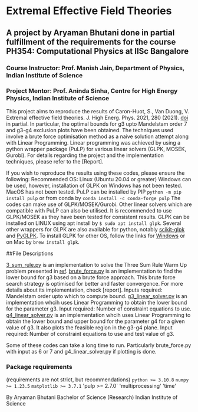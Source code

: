 # Extremal Effective Field Theories
## A project by Aryaman Bhutani done in partial fulfillment of the requirements for the course PH354: Computational Physics at IISc Bangalore

### Course Instructor: Prof. Manish Jain, Department of Physics, Indian Institute of Science
### Project Mentor: Prof. Aninda Sinha, Centre for High Energy Physics, Indian Institute of Science

This project aims to reproduce the results of Caron-Huot, S., Van Duong, V. Extremal effective field theories. J. High Energ. Phys. 2021, 280 (2021). [doi](https://doi.org/10.1007/JHEP05(2021)280) in partial. In particular, the optimal bounds for g3 upto Mandelstam order 7 and g3-g4 exclusion plots have been obtained. The techniques used involve a brute force optimisation method as a naive solution attempt along with Linear Programming. Linear programming was achieved by using a python wrapper package (PuLP) for various linear solvers (GLPK, MOSEK, Gurobi). For details regarding the project and the implementation techniques, please refer to the [Report]. 

If you wish to reproduce the results using these codes, please ensure the following:
Recommended OS: Linux (Ubuntu 20.04 or greater)
Windows can be used, however, installation of GLPK on Windows has not been tested. MacOS has not been tested.
PuLP can be installed by PIP `python -m pip install pulp` or from conda by `conda install -c conda-forge pulp`
The codes can make use of GLPK/MOSEK/Gurobi. Other linear solvers which are compatible with PuLP can also be utilised. It is recommended to use GLPK/MOSEK as they have been tested for consistent results. 
GLPK can be installed on LINUX using apt install by `$ sudo apt install glpk`. Several other wrappers for GLPK are also available for python, notably [scikit-glpk](https://pypi.org/project/scikit-glpk/) and [PyGLPK](https://pypi.org/project/glpk/). To install GLPK for other OS, follow the links for [Windows](https://winglpk.sourceforge.net/) or on Mac by `brew install glpk`. 

##File Descriptions

[3_sum_rule.py](https://github.com/Ary276/Extremal_Effective_Field_Theories_PH354_Project/blob/master/3_sum_rule.py) is an implementation to solve the Three Sum Rule Warm Up problem presented in [ref](https://arxiv.org/abs/2011.02957v2).
[brute_force.py](https://github.com/Ary276/Extremal_Effective_Field_Theories_PH354_Project/blob/master/brute_force.py) is an implementation to find the lower bound for g3 based on a brute force approach. This brute force search strategy is optimised for better and faster convergence. For more details about its implementation, check [report]. Inputs required: Mandelstam order upto which to compute bound.
[g3_linear_solver.py](https://github.com/Ary276/Extremal_Effective_Field_Theories_PH354_Project/blob/master/g3_linear_solver.py) is an implementation whcih uses Linear Programming to obtain the lower bound for the parameter g3. Input required: Number of constraint equations to use.
[g4_linear_solver.py](https://github.com/Ary276/Extremal_Effective_Field_Theories_PH354_Project/blob/master/g4_linear_solver.py) is an implementation whcih uses Linear Programming to obtain the lower bound and upper bound for the parameter g4 for a given value of g3. It also plots the feasible region in the g3-g4 plane. Input required: Number of constraint equations to use and test value of g3.

Some of these codes can take a long time to run. Particularly brute_force.py with input as 6 or 7 and g4_linear_solver.py if plotting is done. 

### Package requirements
(requirements are not strict, but recommendations)
`python >= 3.10.8`
`numpy >= 1.23.5`
`matplotlib >= 3.7.1`
'pulp >= 2.7.0`
'multiprocessing'
'time'

By Aryaman Bhutani
Bachelor of Science (Research)
Indian Institute of Science
